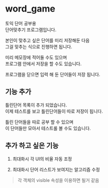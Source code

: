 # word_game
토익 단어 공부용  
단어맞추기 프로그램입니다.

본인이 맞추고 싶은 단어를 미리 저장해둔 다음  
그걸 맞추는 식으로 진행하면 됩니다.  

미리 메모장에 적어둘 수도 있으며  
프로그램 안에서 저장을 할 수도 있습니다.  

프로그램을 닫으면 입력 해 둔 단어들이 저장 됩니다.  

## 기능 추가
틀린단어 목록이 추가 되었습니다.  
이제 테스트를 보고 틀린단어들이 따로 저장이 됩니다.  

틀린 단어들을 따로 공부 할 수 있으며  
이 단어들만 모아서 테스트롤 볼 수도 있습니다.  

## 추가 하고 싶은 기능

1. 최대화시 각 UI의 비율 자동 조정  

2. 최대화시 단어 리스트가 보여지는 알고리즘 수정  
> 각 객체의 visible 속성을 이용하면 될거 같음
